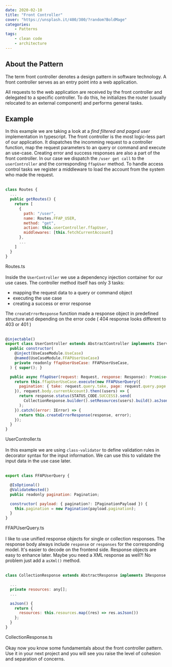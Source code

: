 ```yaml
---
date: 2020-02-10
title: "Front Controller"
cover: "https://unsplash.it/400/300/?random?BoldMage"
categories:
    - Patterns
tags:
    - clean code
    - architecture
---
```


## About the Pattern

The term front controller denotes a design pattern in software technology. A front controller serves as an entry point into a web application.

All requests to the web application are received by the front controller and delegated to a specific controller. To do this, he initializes the router (usually relocated to an external component) and performs general tasks.

## Example

In this example we are taking a look at a *find filtered and paged user* implementation in typescript. The front controller is the most logic-less part of our application. It dispatches the incomming request to a controller function, map the request parameters to an query or command and execute an use-case. Creating error and success responses are also a part of the front controller. In our case we dispatch the `/user get call` to the `userController` and the corresponding `ffapUser` method. To handle access control tasks we register a middleware to load the account from the system who made the request.
<br/><br/>
```javascript
class Routes {
  ...
  public getRoutes() {
    return [
      {
        path: "/user",
        name: Routes.FFAP_USER,
        method: "get",
        action: this.userController.ffapUser,
        middlewares: [this.fetchCurrentAccount]
      },
      ...
    ]
  }
}
```
Routes.ts
<br/><br/>
Inside the `UserController` we use a dependency injection container for our use cases. The controller method itself has only 3 tasks:
* mapping the request data to a query or command object
* executing the use case
* creating a success or error response

The `createErrorResponse` function made a response object in predefined structure and depending on the error code ( 404 response looks different to 403 or 401 )
<br/><br/>

```javascript
@injectable()
export class UserController extends AbstractController implements IServiceController {
  public constructor(
    @inject(UseCaseModule.UseCase)
    @named(UseCaseModule.FFAPUserUseCase)
    private readonly ffapUserUseCase: FFAPUserUseCase,
  ) { super(); }

  public async ffapUser(request: Request, response: Response): Promise<Response> {
    return this.ffapUserUseCase.execute(new FFAPUserQuery({
      pagination: { take: request.query.take, page: request.query.page },
    }), request.body.currentAccount).then((users) => {
      return response.status(STATUS_CODE.SUCCESS).send(
        CollectionResponse.builder().setResources(users).build().asJson()
      );
    }).catch((error: IError) => {
      return this.createErrorResponse(response, error);
    });
  }
}
```
UserController.ts
<br/><br/>
In this example we are using `class-validator` to define validation rules in decorator syntax for the input information. We can use this to validate the input data in the use case later.
<br/><br/>
```javascript
export class FFAPUserQuery {

  @IsOptional()
  @ValidateNested()
  public readonly pagination: Pagination;

  constructor( payload: { pagination?: IPaginationPayload }) {
    this.pagination = new Pagination(payload.pagination);
  }
}
```
FFAPUserQuery.ts
<br/><br/>
I like to use unified response objects for single or collection responses. The response body always include `response` or `responses` for the corresponding model. It's easier to decode on the frontend side. Response objects are easy to enhance later. Maybe you need a XML response as well?! No problem just add a `asXml()` method.
<br/><br/>
```javascript
class CollectionResponse extends AbstractResponse implements IResponse {

  ...
  private resources: any[];
  ...

  asJson() {
    return {
      resources: this.resources.map((res) => res.asJson())
    };
  }
}
```
CollectionResponse.ts
<br/><br/>
Okay now you know some fundamentals about the front controller pattern. Use it in your next project and you will see you raise the level of cohesion and separation of concerns.
